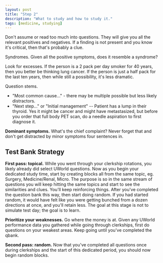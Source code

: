 ```yaml
---
layout: post
title: "Step 2"
description: "What to study and how to study it."
tags: [medicine, studying]
---
```



Don't assume or read too much into questions.  They will give you all the
relevant positives and negatives.  If a finding is not present and you know
it's critical, then that's probably a clue.

Syndromes.  Given all the positive symptoms, does it resemble a syndrome?

Look for excesses.  If the person is a 2 pack per day smoker for 40 years,
then you better be thinking lung cancer.  If the person is just a half pack
for the last ten years, then while still a possibility, it's less dramatic.

Question stems.
- "Most common cause..." - there may be multiple possible but less likely distractors.
- "Next step..." or "Initial management" -- Patient has a lump in their
  thyroid.  Yes it might be cancer and might have metastasized, but before you
  order that full body PET scan, do a needle aspiration to first diagnose it.

**Dominant symptoms.** What's the chief complaint?  Never forget that and
don't get distracted by minor symptoms four sentences in.

## Test Bank Strategy

**First pass: topical.** While you went through your clerkship rotations, you
likely already did select UWorld questions.  Now as you begin your dedicated
study time, start by creating blocks all from the same topic, eg. Surgery,
Medicine/Renal, Micro.  The purpose is so in the same stream of questions you
will keep hitting the same topics and start to see the similarities and clues.
You'll keep reinforcing things.  After you've completed the question bank this
way, then start doing random.  If you had started random, it would have felt
like you were getting bunched from a dozen directions at once, and you'll
retain less.  The goal at this stage is not to simulate test day; the goal is
to learn.

**Prioritize your weaknesses.** Go where the money is at.  Given any UWorld
performance data you gathered while going through clerkships, first do
questions on your weakest areas.  Keep going until you've completed the qbank.

**Second pass: random.** Now that you've completed all questions once during
clerkships and the start of this dedicated period, you should now begin random
blocks.
